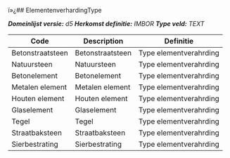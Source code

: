 ï»¿## ElementenverhardingType

*__Domeinlijst versie:__ d5*
*__Herkomst definitie:__ IMBOR*
*__Type veld:__ TEXT*

|__Code__ |__Description__ |__Definitie__	|
|	---	|	---	|   ---	| 
| Betonstraatsteen | Betonstraatsteen | Type elementverahrding |
| Natuursteen | Natuursteen | Type elementverahrding |
| Betonelement | Betonelement | Type elementverahrding |
| Metalen element | Metalen element | Type elementverahrding |
| Houten element | Houten element | Type elementverahrding |
| Glaselement | Glaselement | Type elementverahrding |
| Tegel | Tegel | Type elementverahrding |
| Straatbaksteen | Straatbaksteen | Type elementverahrding |
| Sierbestrating | Sierbestrating | Type elementverahrding |

